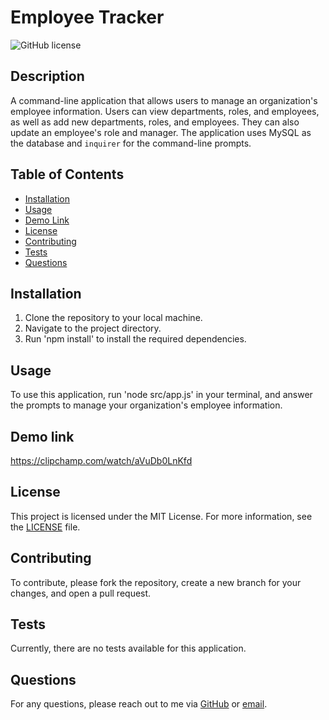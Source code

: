 # Employee Tracker
![GitHub license](https://img.shields.io/badge/license-MIT-blue.svg)

## Description

A command-line application that allows users to manage an organization's employee information. Users can view departments, roles, and employees, as well as add new departments, roles, and employees. They can also update an employee's role and manager. The application uses MySQL as the database and `inquirer` for the command-line prompts.

## Table of Contents

- [Installation](#installation)
- [Usage](#usage)
- [Demo Link](#demo-link)
- [License](#license)
- [Contributing](#contributing)
- [Tests](#tests)
- [Questions](#questions)

## Installation

1. Clone the repository to your local machine. 
2. Navigate to the project directory. 
3. Run 'npm install' to install the required dependencies. 

## Usage

To use this application, run 'node src/app.js' in your terminal, and answer the prompts to manage your organization's employee information.

## Demo link
https://clipchamp.com/watch/aVuDb0LnKfd

## License

This project is licensed under the MIT License. For more information, see the [LICENSE](https://opensource.org/licenses/MIT) file.

## Contributing

To contribute, please fork the repository, create a new branch for your changes, and open a pull request.

## Tests

Currently, there are no tests available for this application. 

## Questions

For any questions, please reach out to me via [GitHub](https://github.com/JoelCupeles) or [email](mailto:myemail@gmail.com).